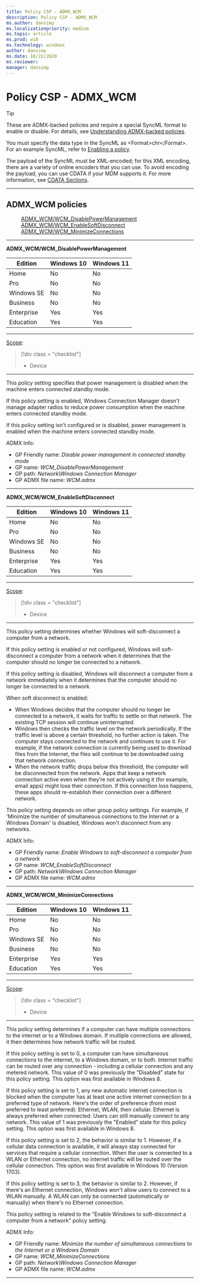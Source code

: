 ```yaml
---
title: Policy CSP - ADMX_WCM
description: Policy CSP - ADMX_WCM
ms.author: dansimp
ms.localizationpriority: medium
ms.topic: article
ms.prod: w10
ms.technology: windows
author: dansimp
ms.date: 10/22/2020
ms.reviewer: 
manager: dansimp
---
```


# Policy CSP - ADMX_WCM
> [!TIP]
> These are ADMX-backed policies and require a special SyncML format to enable or disable. For details, see [Understanding ADMX-backed policies](./understanding-admx-backed-policies.md).
> 
> You must specify the data type in the SyncML as &lt;Format&gt;chr&lt;/Format&gt;. For an example SyncML, refer to [Enabling a policy](./understanding-admx-backed-policies.md#enabling-a-policy).
> 
> The payload of the SyncML must be XML-encoded; for this XML encoding, there are a variety of online encoders that you can use. To avoid encoding the payload, you can use CDATA if your MDM supports it. For more information, see [CDATA Sections](http://www.w3.org/TR/REC-xml/#sec-cdata-sect).

<hr/>

<!--Policies-->
## ADMX_WCM policies  

<dl>
  <dd>
    <a href="#admx-wcm-wcm-disablepowermanagement">ADMX_WCM/WCM_DisablePowerManagement</a>
  </dd>
  <dd>
    <a href="#admx-wcm-wcm-enablesoftdisconnect">ADMX_WCM/WCM_EnableSoftDisconnect</a>
  </dd>
  <dd>
    <a href="#admx-wcm-wcm-minimizeconnections">ADMX_WCM/WCM_MinimizeConnections</a>
  </dd>
</dl>


<hr/>

<!--Policy-->
<a href="" id="admx-wcm-wcm-disablepowermanagement"></a>**ADMX_WCM/WCM_DisablePowerManagement**  

<!--SupportedSKUs-->

|Edition|Windows 10|Windows 11|
|--- |--- |--- |
|Home|No|No|
|Pro|No|No|
|Windows SE|No|No|
|Business|No|No|
|Enterprise|Yes|Yes|
|Education|Yes|Yes|

<!--/SupportedSKUs-->
<hr/>

<!--Scope-->
[Scope](./policy-configuration-service-provider.md#policy-scope):

> [!div class = "checklist"]
> * Device

<hr/>

<!--/Scope-->
<!--Description-->
This policy setting specifies that power management is disabled when the machine enters connected standby mode.

If this policy setting is enabled, Windows Connection Manager doesn't manage adapter radios to reduce power consumption when the machine enters connected standby mode.

If this policy setting isn't configured or is disabled, power management is enabled when the machine enters connected standby mode.

<!--/Description-->

<!--ADMXBacked-->
ADMX Info:  
-   GP Friendly name: *Disable power management in connected standby mode*
-   GP name: *WCM_DisablePowerManagement*
-   GP path: *Network\Windows Connection Manager*
-   GP ADMX file name: *WCM.admx*

<!--/ADMXBacked-->
<!--/Policy-->
<hr/>

<!--Policy-->
<a href="" id="admx-wcm-wcm-enablesoftdisconnect"></a>**ADMX_WCM/WCM_EnableSoftDisconnect**  

<!--SupportedSKUs-->

|Edition|Windows 10|Windows 11|
|--- |--- |--- |
|Home|No|No|
|Pro|No|No|
|Windows SE|No|No|
|Business|No|No|
|Enterprise|Yes|Yes|
|Education|Yes|Yes|

<!--/SupportedSKUs-->
<hr/>

<!--Scope-->
[Scope](./policy-configuration-service-provider.md#policy-scope):

> [!div class = "checklist"]
> * Device

<hr/>

<!--/Scope-->
<!--Description-->
This policy setting determines whether Windows will soft-disconnect a computer from a network.

If this policy setting is enabled or not configured, Windows will soft-disconnect a computer from a network when it determines that the computer should no longer be connected to a network.

If this policy setting is disabled, Windows will disconnect a computer from a network immediately when it determines that the computer should no longer be connected to a network.

When soft disconnect is enabled:

- When Windows decides that the computer should no longer be connected to a network, it waits for traffic to settle on that network. The existing TCP session will continue uninterrupted.
- Windows then checks the traffic level on the network periodically. If the traffic level is above a certain threshold, no further action is taken. The computer stays connected to the network and continues to use it. For example, if the network connection is currently being used to download files from the Internet, the files will continue to be downloaded using that network connection.
- When the network traffic drops below this threshold, the computer will be disconnected from the network. Apps that keep a network connection active even when they’re not actively using it (for example, email apps) might lose their connection. If this connection loss happens, these apps should re-establish their connection over a different network.

This policy setting depends on other group policy settings. For example, if 'Minimize the number of simultaneous connections to the Internet or a Windows Domain' is disabled, Windows won't disconnect from any networks.

<!--/Description-->


<!--ADMXBacked-->
ADMX Info:  
-   GP Friendly name: *Enable Windows to soft-disconnect a computer from a network*
-   GP name: *WCM_EnableSoftDisconnect*
-   GP path: *Network\Windows Connection Manager*
-   GP ADMX file name: *WCM.admx*

<!--/ADMXBacked-->
<!--/Policy-->
<hr/>

<!--Policy-->
<a href="" id="admx-wcm-wcm-minimizeconnections"></a>**ADMX_WCM/WCM_MinimizeConnections**  

<!--SupportedSKUs-->

|Edition|Windows 10|Windows 11|
|--- |--- |--- |
|Home|No|No|
|Pro|No|No|
|Windows SE|No|No|
|Business|No|No|
|Enterprise|Yes|Yes|
|Education|Yes|Yes|

<!--/SupportedSKUs-->
<hr/>

<!--Scope-->
[Scope](./policy-configuration-service-provider.md#policy-scope):

> [!div class = "checklist"]
> * Device

<hr/>

<!--/Scope-->
<!--Description-->
This policy setting determines if a computer can have multiple connections to the internet or to a Windows domain. If multiple connections are allowed, it then determines how network traffic will be routed.

If this policy setting is set to 0, a computer can have simultaneous connections to the internet, to a Windows domain, or to both. Internet traffic can be routed over any connection - including a cellular connection and any metered network. This value of 0 was previously the "Disabled" state for this policy setting. This option was first available in Windows 8.
    
If this policy setting is set to 1, any new automatic internet connection is blocked when the computer has at least one active internet connection to a preferred type of network. Here's the order of preference (from most preferred to least preferred): Ethernet, WLAN, then cellular. Ethernet is always preferred when connected. Users can still manually connect to any network. This value of 1 was previously the "Enabled" state for this policy setting. This option was first available in Windows 8.

If this policy setting is set to 2, the behavior is similar to 1. However, if a cellular data connection is available, it will always stay connected for services that require a cellular connection. When the user is connected to a WLAN or Ethernet connection, no internet traffic will be routed over the cellular connection. This option was first available in Windows 10 (Version 1703).

If this policy setting is set to 3, the behavior is similar to 2. However, if there's an Ethernet connection, Windows won't allow users to connect to a WLAN manually. A WLAN can only be connected (automatically or manually) when there's no Ethernet connection.

This policy setting is related to the "Enable Windows to soft-disconnect a computer from a network" policy setting.

<!--/Description-->

<!--ADMXBacked-->
ADMX Info:  
-   GP Friendly name: *Minimize the number of simultaneous connections to the Internet or a Windows Domain*
-   GP name: *WCM_MinimizeConnections*
-   GP path: *Network\Windows Connection Manager*
-   GP ADMX file name: *WCM.admx*

<!--/ADMXBacked-->
<!--/Policy-->
<hr/>


<!--/Policies-->

